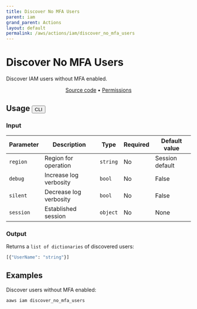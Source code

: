 ```yaml
---
title: Discover No MFA Users
parent: iam
grand_parent: Actions
layout: default
permalink: /aws/actions/iam/discover_no_mfa_users
---
```


# Discover No MFA Users

Discover IAM users without MFA enabled.<br/>

<p align="center">
   <a href="https://github.com/avtomat-hub/avtomat-aws/tree/main/avtomat_aws/services/iam/discover_no_mfa_users.py">Source code</a> •
   <a href="/aws/permissions/iam/discover_no_mfa_users">Permissions</a>
</p>

## Usage <button id="toggleButton" class="btn fs-3" onclick="toggleTables()">CLI</button>

### Input

| Parameter | Description            | Type     | Required | Default value   |
|-----------|------------------------|----------|----------|-----------------|
| `region`  | Region for operation   | `string` | No       | Session default |
| `debug`   | Increase log verbosity | `bool`   | No       | False           |
| `silent`  | Decrease log verbosity | `bool`   | No       | False           |
| `session` | Established session    | `object` | No       | None            |

### Output

Returns a `list of dictionaries` of discovered users:

```python
[{"UserName": "string"}]
```

<div markdown="1" id="cli" style="display: block;">

## Examples

Discover users without MFA enabled:

```bash
aaws iam discover_no_mfa_users
```

</div>

<div markdown="1" id="prog" style="display: none;">

## Examples

Discover users without MFA enabled:

```python
from avtomat_aws import iam

response = iam.discover_no_mfa_users()
```

</div>

<script>
  function toggleTables() {
    var cli = document.getElementById("cli");
    var prog = document.getElementById("prog");
    var toggleButton = document.getElementById("toggleButton");
    if (cli.style.display === "none") {
      cli.style.display = "block";
      prog.style.display = "none";
      toggleButton.innerHTML = "CLI";
    } else {
      cli.style.display = "none";
      prog.style.display = "block";
      toggleButton.innerHTML = "Programmatic";
    } 
  }
</script>